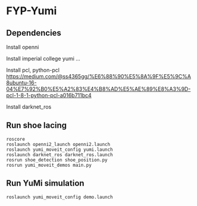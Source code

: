 # FYP-Yumi

## Dependencies
Install openni

Install imperial college yumi ...

Install pcl, python-pcl https://medium.com/@ss4365gg/%E6%88%90%E5%8A%9F%E5%9C%A8ubuntu-16-04%E7%92%B0%E5%A2%83%E4%B8%AD%E5%AE%89%E8%A3%9D-pcl-1-8-1-python-pcl-a016b711bc4

Install darknet_ros

## Run shoe lacing
```
roscore
roslaunch openni2_launch openni2.launch
roslaunch yumi_moveit_config yumi.launch 
roslaunch darknet_ros darknet_ros.launch 
rosrun shoe_detection shoe_position.py
rosrun yumi_moveit_demos main.py 
```

## Run YuMi simulation
```
roslaunch yumi_moveit_config demo.launch 
```
